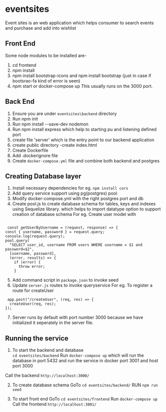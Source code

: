 # eventsites
Event sites is an web application which helps consumer to search events and purchase and add into wishlist
## Front End
Some node modules to be installed are- 
1. cd frontend  
2. npm install 
2. npm install bootstrap-icons and npm install bootstrap (just in case if bootsrao-fa kind of error is seen) 
3. npm start or docker-compose up 
This usually runs on the 3000 port.

## Back End
1. Ensure you are under `eventsites\backend` directory
2. Run npm init
3. Run npm install --save-dev nodemon
4. Run npm install express which help to starting pu and listening defined port
5. create file 'server' which is the entry point to our backend application
6. create public directory
    -create index.html 
7. Create Dockerfile
8. Add .dockerignore file 
9. Create `docker-compose.yml` file and combine both backend and postgres
## Creating Database layer
  1. Install necessary dependencies for eg. `npm install cors`
  2. Add query service support using pg(postgres) pool
  3. Modify docker-compose.yml with the right postgres port and db
  4. Create pool.js to create database schema for tables, keys and indexes using Sequelize library. which helps to import datatype option to support creation of database schema For eg. Create user model with
  ```
  
   const getUserByUsername = (request, response) => {
  const { username, password } = request.query;
  console.log(request.query);
  pool.query(
    "SELECT user_id, username FROM users WHERE username = $1 and password=$2",
    [username, password],
    (error, results) => {
      if (error) {
        throw error;
      }

  ```

5. Add command script in `package.json` to invoke seed
6. Update `server.js` routes to invoke queryservice 
For eg. To register a route for createUser
```
 app.post("/createUser", (req, res) => {
  createUser(req, res);
});
```
7. Server runs by default with port number 3000 because we have initialized it seperately in the server file.

## Running the service 
1. To start the backend and database  
`cd eventsites/backend` 
 Run `docker-compose up` which will run the database in port 5432 and run the service in docker port 3001 and host port 3000 

 Call the backend `http://localhost:3000/`

2. To create database schema 
  GoTo `cd eventsites/backend/` 
  RUN `npm run seed`

3. To start front end
GoTo `cd eventsites/frontend`
Run `docker-compose up`
Call the frontend `http://localhost:3001/`








